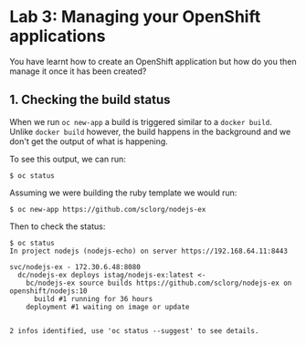 # Lab 3: Managing your OpenShift applications

You have learnt how to create an OpenShift application but how do you then manage it once it has been created? 

## 1. Checking the build status

When we run `oc new-app` a build is triggered similar to a `docker build`. Unlike `docker build` however, the build happens in the background and we don't get the output of what is happening. 

To see this output, we can run:

```console
$ oc status
```

Assuming we were building the ruby template we would run:

```
$ oc new-app https://github.com/sclorg/nodejs-ex
```

Then to check the status:

```console
$ oc status
In project nodejs (nodejs-echo) on server https://192.168.64.11:8443

svc/nodejs-ex - 172.30.6.48:8080
  dc/nodejs-ex deploys istag/nodejs-ex:latest <-
    bc/nodejs-ex source builds https://github.com/sclorg/nodejs-ex on openshift/nodejs:10
      build #1 running for 36 hours
    deployment #1 waiting on image or update


2 infos identified, use 'oc status --suggest' to see details.
```
